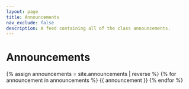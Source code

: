 ```yaml
---
layout: page
title: Announcements
nav_exclude: false
description: A feed containing all of the class announcements.
---
```


# Announcements

<!-- Announcements are stored in the `_announcements` directory and rendered according to the layout file, `_layouts/announcement.html`. -->

{% assign announcements = site.announcements | reverse %}
{% for announcement in announcements %}
{{ announcement }}
{% endfor %}
